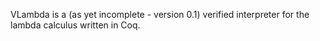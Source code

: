 VLambda is a (as yet incomplete - version 0.1) verified interpreter for the lambda calculus written in Coq.
